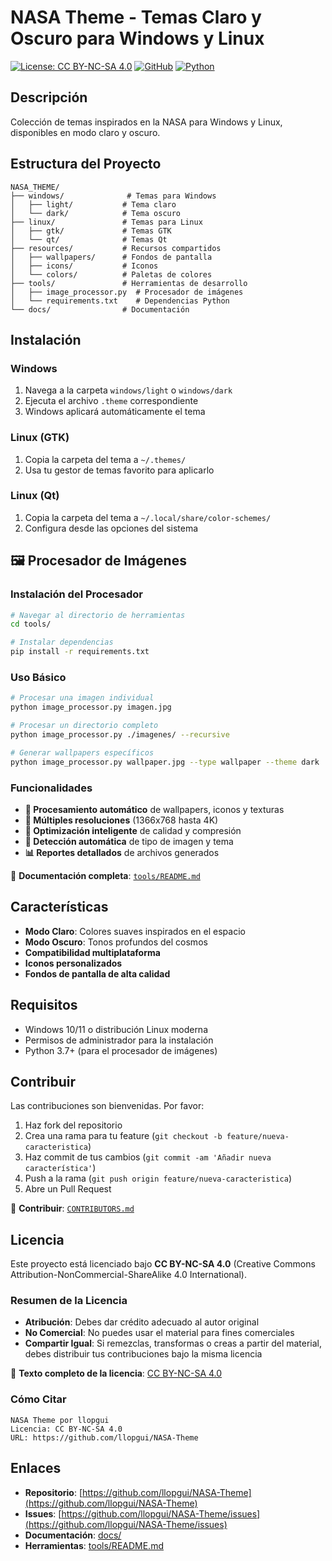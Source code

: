 # NASA Theme - Temas Claro y Oscuro para Windows y Linux

[![License: CC BY-NC-SA 4.0](https://img.shields.io/badge/License-CC%20BY--NC--SA%204.0-lightgrey.svg)](https://creativecommons.org/licenses/by-nc-sa/4.0/)
[![GitHub](https://img.shields.io/badge/GitHub-NASA--Theme-blue)](https://github.com/llopgui/NASA-Theme)
[![Python](https://img.shields.io/badge/Python-3.7%2B-green)](https://python.org)

## Descripción

Colección de temas inspirados en la NASA para Windows y Linux, disponibles en modo claro y oscuro.

## Estructura del Proyecto

```
NASA_THEME/
├── windows/              # Temas para Windows
│   ├── light/           # Tema claro
│   └── dark/            # Tema oscuro
├── linux/               # Temas para Linux
│   ├── gtk/             # Temas GTK
│   └── qt/              # Temas Qt
├── resources/           # Recursos compartidos
│   ├── wallpapers/      # Fondos de pantalla
│   ├── icons/           # Iconos
│   └── colors/          # Paletas de colores
├── tools/               # Herramientas de desarrollo
│   ├── image_processor.py  # Procesador de imágenes
│   └── requirements.txt    # Dependencias Python
└── docs/                # Documentación
```

## Instalación

### Windows

1. Navega a la carpeta `windows/light` o `windows/dark`
2. Ejecuta el archivo `.theme` correspondiente
3. Windows aplicará automáticamente el tema

### Linux (GTK)

1. Copia la carpeta del tema a `~/.themes/`
2. Usa tu gestor de temas favorito para aplicarlo

### Linux (Qt)

1. Copia la carpeta del tema a `~/.local/share/color-schemes/`
2. Configura desde las opciones del sistema

## 🖼️ Procesador de Imágenes

### Instalación del Procesador
```bash
# Navegar al directorio de herramientas
cd tools/

# Instalar dependencias
pip install -r requirements.txt
```

### Uso Básico
```bash
# Procesar una imagen individual
python image_processor.py imagen.jpg

# Procesar un directorio completo
python image_processor.py ./imagenes/ --recursive

# Generar wallpapers específicos
python image_processor.py wallpaper.jpg --type wallpaper --theme dark
```

### Funcionalidades
- **🔄 Procesamiento automático** de wallpapers, iconos y texturas
- **📐 Múltiples resoluciones** (1366x768 hasta 4K)
- **🎨 Optimización inteligente** de calidad y compresión
- **🤖 Detección automática** de tipo de imagen y tema
- **📊 Reportes detallados** de archivos generados

📖 **Documentación completa**: [`tools/README.md`](tools/README.md)

## Características

- **Modo Claro**: Colores suaves inspirados en el espacio
- **Modo Oscuro**: Tonos profundos del cosmos
- **Compatibilidad multiplataforma**
- **Iconos personalizados**
- **Fondos de pantalla de alta calidad**

## Requisitos

- Windows 10/11 o distribución Linux moderna
- Permisos de administrador para la instalación
- Python 3.7+ (para el procesador de imágenes)

## Contribuir

Las contribuciones son bienvenidas. Por favor:

1. Haz fork del repositorio
2. Crea una rama para tu feature (`git checkout -b feature/nueva-caracteristica`)
3. Haz commit de tus cambios (`git commit -am 'Añadir nueva característica'`)
4. Push a la rama (`git push origin feature/nueva-caracteristica`)
5. Abre un Pull Request

📖 **Contribuir**: [`CONTRIBUTORS.md`](CONTRIBUTORS.md)

## Licencia

Este proyecto está licenciado bajo **CC BY-NC-SA 4.0** (Creative Commons Attribution-NonCommercial-ShareAlike 4.0 International).

### Resumen de la Licencia

- **Atribución**: Debes dar crédito adecuado al autor original
- **No Comercial**: No puedes usar el material para fines comerciales
- **Compartir Igual**: Si remezclas, transformas o creas a partir del material, debes distribuir tus contribuciones bajo la misma licencia

📄 **Texto completo de la licencia**: [CC BY-NC-SA 4.0](https://creativecommons.org/licenses/by-nc-sa/4.0/legalcode.es)

### Cómo Citar

```
NASA Theme por llopgui
Licencia: CC BY-NC-SA 4.0
URL: https://github.com/llopgui/NASA-Theme
```

## Enlaces

- **Repositorio**: [https://github.com/llopgui/NASA-Theme](https://github.com/llopgui/NASA-Theme)
- **Issues**: [https://github.com/llopgui/NASA-Theme/issues](https://github.com/llopgui/NASA-Theme/issues)
- **Documentación**: [docs/](docs/)
- **Herramientas**: [tools/README.md](tools/README.md)
